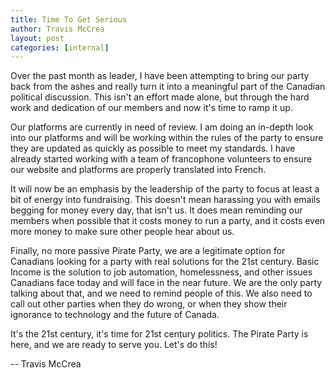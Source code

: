 ```yaml
---
title: Time To Get Serious
author: Travis McCrea
layout: post
categories: [internal]
---
```


Over the past month as leader, I have been attempting to bring our party back from the ashes and really turn it into a meaningful part of the Canadian political discussion. This isn't an effort made alone, but through the hard work and dedication of our members and now it's time to ramp it up.

Our platforms are currently in need of review. I am doing an in-depth look into our platforms and will be working within the rules of the party to ensure they are updated as quickly as possible to meet my standards. I have already started working with a team of francophone volunteers to ensure our website and platforms are properly translated into French.

It will now be an emphasis by the leadership of the party to focus at least a bit of energy into fundraising. This doesn't mean harassing you with emails begging for money every day, that isn't us. It does mean reminding our members when possible that it costs money to run a party, and it costs even more money to make sure other people hear about us.

Finally, no more passive Pirate Party, we are a legitimate option for Canadians looking for a party with real solutions for the 21st century. Basic Income is the solution to job automation, homelessness, and other issues Canadians face today and will face in the near future. We are the only party talking about that, and we need to remind people of this. We also need to call out other parties when they do wrong, or when they show their ignorance to technology and the future of Canada.

It's the 21st century, it's time for 21st century politics. The Pirate Party is here, and we are ready to serve you. Let's do this!

-- Travis McCrea
